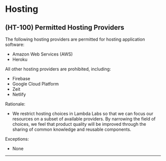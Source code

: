 # Hosting

## (HT-100) Permitted Hosting Providers

The following hosting providers are permitted for hosting application software:

* Amazon Web Services (AWS)
* Heroku

All other hosting providers are prohibited, including:

* Firebase
* Google Cloud Platform
* Zeit
* Netlify

Rationale:

* We restrict hosting choices in Lambda Labs so that we can focus our resources on a subset of available providers. By narrowing the field of choices, we feel that product quality will be improved through the sharing of common knowledge and reusable components.

Exceptions:

* None

---
